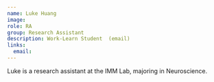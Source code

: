 ```yaml
---
name: Luke Huang
image:
role: RA
group: Research Assistant  
description: Work-Learn Student  (email)
links:
  email: 
---
```


Luke is a research assistant at the IMM Lab, majoring in Neuroscience. 
